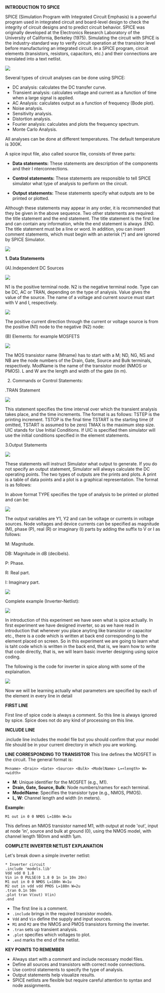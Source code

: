 **INTRODUCTION TO SPICE**

SPICE (Simulation Program with Integrated Circuit Emphasis) is a powerful program used in integrated circuit and board-level design to check the integrity of circuit designs and to predict circuit behavior. SPICE was originally developed at the Electronics Research Laboratory of the University of California, Berkeley (1975). Simulating the circuit with SPICE is the industry-standard way to verify circuit operation at the transistor level before manufacturing an integrated circuit. In a SPICE program, circuit elements (transistors, resistors, capacitors, etc.) and their connections are translated into a text netlist.

<img src="images/Exp7_Intro_Image.png">

Several types of circuit analyses can be done using SPICE:

- DC analysis: calculates the DC transfer curve.
- Transient analysis: calculates voltage and current as a function of time when a large signal is applied.
- AC Analysis: calculates output as a function of frequency (Bode plot).
- Noise analysis.
- Sensitivity analysis.
- Distortion analysis.
- Fourier analysis: calculates and plots the frequency spectrum.
- Monte Carlo Analysis.

All analyses can be done at different temperatures. The default temperature is 300K.

A spice input file, also called source file, consists of three parts:

- **Data statements:** These statements are description of the components and their I nterconnections.

- **Control statements:** These statements are responsible to tell SPICE simulator what type of analysis to perform on the circuit.

- **Output statements:** These statements specify what outputs are to be printed or plotted.

Although these statements may appear in any order, it is recommended that they be given in the above sequence. Two other statements are required: the title statement and the end statement. The title statement is the first line and can contain any information, while the end statement is always .END. The title statement must be a line or word. In addition, you can insert comment statements, which must begin with an asterisk (\*) and are ignored by SPICE Simulator.

<img src="images/1.png">

**1. Data Statements**

(A).Independent DC Sources

<img src="images/2.png">

N1 is the positive terminal node. N2 is the negative terminal node. Type can be DC, AC or TRAN, depending on the type of analysis. Value gives the value of the source. The name of a voltage and current source must start with V and I, respectively.

<img src="images/3.png">

The positive current direction through the current or voltage source is from the positive (N1) node to the negative (N2) node:

(B) Elements: for example MOSFETS

<img src="images/4.png">

The MOS transistor name (Mname) has to start with a M; ND, NG, NS and NB are the node numbers of the Drain, Gate, Source and Bulk terminals, respectively. ModName is the name of the transistor model (NMOS or PMOS). L and W are the length and width of the gate (in m).

2. Commands or Control Statements:

.TRAN Statement

<img src="images/5.png"> 
  
   This statement specifies the time interval over which the transient analysis takes place, and the time increments. The format is as follows: TSTEP is the printing increment. TSTOP is the final time TSTART is the starting time (if omitted, TSTART is assumed to be zero) TMAX is the maximum step size. UIC stands for Use Initial Conditions. If UIC is specified then simulator will use the initial conditions specified in the element statements.

3.Output Statements

<img src="images/6.png">

These statements will instruct Simulator what output to generate. If you do not specify an output statement, Simulator will always calculate the DC operating points. The two types of outputs are the prints and plots. A print is a table of data points and a plot is a graphical representation. The format is as follows:

In above format TYPE specifies the type of analysis to be printed or plotted and can be:

<img src="images/7.png">

The output variables are Y1, Y2 and can be voltage or currents in voltage sources. Node voltages and device currents can be specified as magnitude (M), phase (P), real (R) or imaginary (I) parts by adding the suffix to V or I as follows:

M: Magnitude.

DB: Magnitude in dB (decibels).

P: Phase.

R: Real part.

I: Imaginary part.

<img src="images/8.png">

Complete example (Inverter-Netlist):

<img src="images/9.png">

In introduction of this experiment we have seen what is spice actually. In first experiment we have designed inverter, so as we have read in introduction that whenever you place anyting like transistor or capacitor etc., there is a code which is written at back end corresponding to the element placed on screen. So in this experiment we are going to learn what is taht code which is written in the back end, that is, we learn how to write that code directly, that is, we will learn basic inverter designing using spice coding.

The following is the code for inverter in spice along with some of the explaination.

<img src="images/spice1.jpg">

Now we will be learning actually what parameters are specified by each of the element in every line in detail

**FIRST LINE**

First line of spice code is always a comment. So this line is always ignored by spice. Spice does not do any kind of processing on this line.

**INCLUDE LINE**

.include line includes the model file but you should confirm that your model file should be in your current directory in which you are working.

**LINE CORRESPONDING TO TRANSISTOR**
This line defines the MOSFET in the circuit. The general format is:

```
M<name> <Drain> <Gate> <Source> <Bulk> <ModelName> L=<length> W=<width>
```

- **M<name>**: Unique identifier for the MOSFET (e.g., M1).
- **Drain, Gate, Source, Bulk**: Node numbers/names for each terminal.
- **ModelName**: Specifies the transistor type (e.g., NMOS, PMOS).
- **L, W**: Channel length and width (in meters).

**Example:**

```
M1 out in 0 0 NMOS L=180n W=1u
```

This defines an NMOS transistor named M1, with output at node 'out', input at node 'in', source and bulk at ground (0), using the NMOS model, with channel length 180nm and width 1μm.

**COMPLETE INVERTER NETLIST EXPLANATION**

Let's break down a simple inverter netlist:

```
* Inverter circuit
.include 'models.lib'
Vdd vdd 0 1.8
Vin in 0 PULSE(0 1.8 0 1n 1n 10n 20n)
M1 out in 0 0 NMOS L=180n W=1u
M2 out in vdd vdd PMOS L=180n W=2u
.tran 0.1n 50n
.plot tran V(out) V(in)
.end
```

- The first line is a comment.
- `.include` brings in the required transistor models.
- `Vdd` and `Vin` define the supply and input sources.
- `M1` and `M2` are the NMOS and PMOS transistors forming the inverter.
- `.tran` sets up transient analysis.
- `.plot` specifies which voltages to plot.
- `.end` marks the end of the netlist.

**KEY POINTS TO REMEMBER**

- Always start with a comment and include necessary model files.
- Define all sources and transistors with correct node connections.
- Use control statements to specify the type of analysis.
- Output statements help visualize results.
- SPICE netlists are flexible but require careful attention to syntax and node assignments.

